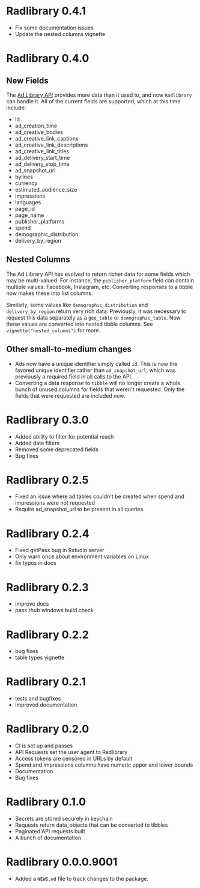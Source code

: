 # Radlibrary 0.4.1
* Fix some documentation issues
* Update the nested columns vignette

# Radlibrary 0.4.0

## New Fields

The [Ad Library API](https://www.facebook.com/ads/library/api/?source=nav-header) provides more data than it used to, and now `Radlibrary` can handle it. All of the current fields are supported, which at this time include:

-  id
-  ad_creation_time
-  ad_creative_bodies
-  ad_creative_link_captions
-  ad_creative_link_descriptions
-  ad_creative_link_titles
-  ad_delivery_start_time
-  ad_delivery_stop_time
-  ad_snapshot_url
-  bylines
-  currency
-  estimated_audience_size
-  impressions
-  languages
-  page_id
-  page_name
-  publisher_platforms
-  spend
-  demographic_distribution
-  delivery_by_region

## Nested Columns

The Ad Library API has evolved to return richer data for some fields which may be multi-valued. For instance, the `publisher_platform` field can contain multiple values: Facebook, Instagram, etc. Converting responses to a tibble now makes these into list columns.

Similarly, some values like `demographic_distribution` and `delivery_by_region` return very rich data. Previously, it was necessary to request this data separately as a `geo_table` or `demographic_table`. Now these values are converted into nested tibble columns. See `vignette("nested_columns")` for more.

## Other small-to-medium changes

- Ads now have a unique identifier simply called `id`. This is now the favored unique identifier rather than `ad_snapshot_url`, which was previously a required field in all calls to the API.
- Converting a data response to `tibble` will no longer create a whole bunch of unused columns for fields that weren't requested. Only the fields that were requested are included now.


# Radlibrary 0.3.0
* Added ability to filter for potential reach
* Added date filters
* Removed some deprecated fields
* Bug fixes

# Radlibrary 0.2.5
* Fixed an issue where ad tables couldn't be created when spend and impressions
were not requested
* Require ad_snapshot_url to be present in all queries

# Radlibrary 0.2.4
* Fixed getPass bug in Rstudio server
* Only warn once about environment variables on Linux
* fix typos in docs

# Radlibrary 0.2.3
* improve docs
* pass rhub windows build check

# Radlibrary 0.2.2
* bug fixes
* table types vignette

# Radlibrary 0.2.1
* tests and bugfixes
* improved documentation

# Radlibrary 0.2.0
* CI is set up and passes
* API Requests set the user agent to Radlibrary
* Access tokens are censored in URLs by default
* Spend and Impressions columns have numeric upper and lower bounds
* Documentation
* Bug fixes

# Radlibrary 0.1.0
* Secrets are stored securely in keychain
* Requests return data_objects that can be converted to tibbles
* Paginated API requests built
* A bunch of documentation

# Radlibrary 0.0.0.9001

* Added a `NEWS.md` file to track changes to the package.
